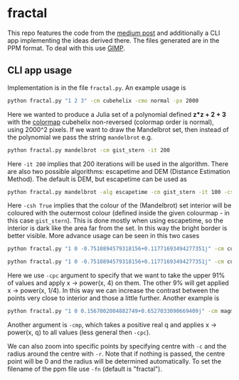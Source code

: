 # fractal
This repo features the code from the [medium post](https://medium.com/p/6ad53bbc8208) and additionally a CLI app implementing the ideas derived there. The files generated are in the PPM format. To deal with this use [GIMP](https://www.gimp.org/).

## CLI app usage
Implementation is in the file `fractal.py`. An example usage is

```bash
python fractal.py "1 2 3" -cm cubehelix -cmo normal -px 2000
````

Here we wanted to produce a Julia set of a polynomial defined **z*z + 2 + 3** with the [colormap](https://matplotlib.org/stable/tutorials/colors/colormaps.html) cubehelix non-reversed (colormap order is normal), using 2000^2 pixels. If we want to draw the Mandelbrot set, then instead of the polynomial we pass the string `mandelbrot` e.g.

``` bash
python fractal.py mandelbrot -cm gist_stern -it 200
```

Here `-it 200` implies that 200 iterations will be used in the algorithm. There are also two possible algorithms: escapetime and DEM (Distance Estimation Method). The default is DEM, but escapetime can be used as

```bash
python fractal.py mandelbrot -alg escapetime -cm gist_stern -it 100 -csh True
```

Here `-csh True` implies that the colour of the (Mandelbrot) set interior will be coloured with the outermost colour (defined inside the given colourmap - in this case `gist_stern`). This is done mostly when using escapetime, so the interior is dark like the area far from the set. In this way the bright border is better visible. More advance usage can be seen in this two cases

```bash
python fractal.py "1 0 -0.7510894579318156+0.11771693494277351j" -cm cubehelix -cmo normal
```

```bash
python fractal.py "1 0 -0.7510894579318156+0.11771693494277351j" -cm cubehelix -cmo normal -cpc 91 4 0.25
```

Here we use `-cpc` argument to specify that we want to take the upper 91% of values and apply x -> power(x, 4) on them. The other 9% will get applied x -> power(x, 1/4). In this way we can increase the contrast between the points very close to interior and those a little further. Another example is

```bash
python fractal.py "1 0 0.1567002004882749+0.6527033090669409j" -cm magma -it 1000 -cmo normal -cpc 85 2 0.25
```

Another argument is `-cmp`, which takes a positive real q and applies x -> power(x, q) to all values (less general then `-cpc`).

We can also zoom into specific points by specifying centre with `-c` and the radius around the centre with `-r`. Note that if nothing is passed, the centre point will be 0 and the radius will be determined automatically. To set the filename of the ppm file use `-fn` (default is "fractal").

